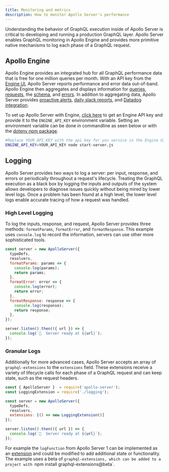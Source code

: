 ```yaml
---
title: Monitoring and metrics
description: How to monitor Apollo Server's performance
---
```


Understanding the behavior of GraphQL execution inside of Apollo Server is critical to developing and running a production GraphQL layer. Apollo Server enables GraphQL monitoring in Apollo Engine and provides more primitive native mechanisms to log each phase of a GraphQL request.

## Apollo Engine

Apollo Engine provides an integrated hub for all GraphQL performance data that is free for one million queries per month. With an API key from the [Engine UI](https://engine.apollographql.com/), Apollo Server reports performance and error data out-of-band. Apollo Engine then aggregates and displays information for [queries](https://www.apollographql.com/docs/engine/query-tracking.html), [requests](https://www.apollographql.com/docs/engine/performance.html), the [schema](https://www.apollographql.com/docs/engine/schema-analytics.html), and [errors](https://www.apollographql.com/docs/engine/error-tracking.html). In addition to aggregating data, Apollo Server provides [proactive alerts](https://www.apollographql.com/docs/engine/alerts.html), [daily slack reports](https://www.apollographql.com/docs/engine/reports.html), and [Datadog integration](https://www.apollographql.com/docs/engine/datadog.html).

To set up Apollo Server with Engine, [click here](https://engine.apollographql.com/) to get an Engine API key and provide it to the `ENGINE_API_KEY` environment variable. Setting an environment variable can be done in commandline as seen below or with the [dotenv npm package](https://www.npmjs.com/package/dotenv).

```bash
#Replace YOUR_API_KEY with the api key for you service in the Engine UI
ENGINE_API_KEY=YOUR_API_KEY node start-server.js
```

## Logging

Apollo Server provides two ways to log a server: per input, response, and errors or periodically throughout a request's lifecycle. Treating the GraphQL execution as a black box by logging the inputs and outputs of the system allows developers to diagnose issues quickly without being mired by lower level logs. Once a problem has been found at a high level, the lower level logs enable accurate tracing of how a request was handled.

### High Level Logging

To log the inputs, response, and request, Apollo Server provides three methods: `formatParams`, `formatError`, and `formatResponse`. This example uses `console.log` to record the information, servers can use other more sophisticated tools.

```js
const server = new ApolloServer({
  typeDefs,
  resolvers,
  formatParams: params => {
    console.log(params);
    return params;
  },
  formatError: error => {
    console.log(error);
    return error;
  },
  formatResponse: response => {
    console.log(response);
    return response;
  },
});

server.listen().then(({ url }) => {
  console.log(`🚀  Server ready at ${url}`);
});
```

### Granular Logs

Additionally for more advanced cases, Apollo Server accepts an array of `graphql-extensions` to the `extensions` field. These extensions receive a variety of lifecycle calls for each phase of a GraphQL request and can keep state, such as the request headers.

```js
const { ApolloServer }  = require('apollo-server');
const LoggingExtension = require('./logging');

const server = new ApolloServer({
  typeDefs,
  resolvers,
  extensions: [() => new LoggingExtension()]
});

server.listen().then(({ url }) => {
  console.log(`🚀  Server ready at ${url}`);
});
```

For example the `logFunction` from Apollo Server 1 can be implemented as an [extension](https://github.com/apollographql/apollo-server/blob/8914b135df9840051fe81cc9224b444cfc5b61ab/packages/apollo-server-core/src/logging.ts) and could be modified to add additional state or functionality. The example uses a beta of `graphql-extensions, which can be added to a project with `npm install graphql-extensions@beta`.

